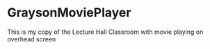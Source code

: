 # GraysonMoviePlayer
This is my copy of the Lecture Hall Classroom with movie playing on overhead screen
